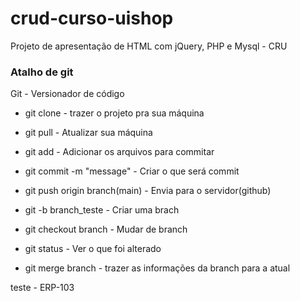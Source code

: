 # crud-curso-uishop

Projeto de apresentação de HTML com jQuery, PHP e Mysql - CRU


### Atalho de git
Git - Versionador de código

- git clone - trazer o projeto pra sua máquina
- git pull - Atualizar sua máquina
- git add - Adicionar os arquivos para commitar
- git commit -m "message" - Criar o que será commit
- git push origin branch(main) - Envia para o servidor(github)

- git -b branch_teste - Criar uma brach
- git checkout branch - Mudar de branch
- git status - Ver o que foi alterado
- git merge branch - trazer as informações da branch para a atual

teste - ERP-103
